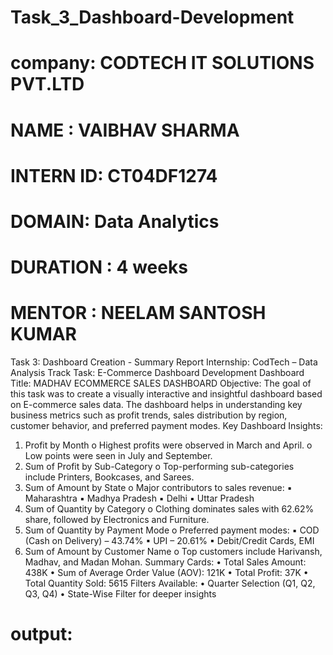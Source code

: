 # Task_3_Dashboard-Development
# company: CODTECH IT SOLUTIONS PVT.LTD
# NAME : VAIBHAV SHARMA
# INTERN ID: CT04DF1274
# DOMAIN: Data Analytics
# DURATION : 4 weeks
# MENTOR : NEELAM SANTOSH KUMAR

Task 3: Dashboard Creation - Summary Report 
Internship: CodTech – Data Analysis Track 
Task: E-Commerce Dashboard Development 
Dashboard Title: MADHAV ECOMMERCE SALES DASHBOARD 
Objective: 
The goal of this task was to create a visually interactive and insightful dashboard based on E-commerce sales 
data. The dashboard helps in understanding key business metrics such as profit trends, sales distribution by 
region, customer behavior, and preferred payment modes. 
Key Dashboard Insights: 
1. Profit by Month 
o Highest profits were observed in March and April. 
o Low points were seen in July and September. 
2. Sum of Profit by Sub-Category 
o Top-performing sub-categories include Printers, Bookcases, and Sarees. 
3. Sum of Amount by State 
o Major contributors to sales revenue: 
▪ Maharashtra 
▪ Madhya Pradesh 
▪ Delhi 
▪ Uttar Pradesh 
4. Sum of Quantity by Category 
o Clothing dominates sales with 62.62% share, followed by Electronics and Furniture. 
5. Sum of Quantity by Payment Mode 
o Preferred payment modes: 
▪ COD (Cash on Delivery) – 43.74% 
▪ UPI – 20.61% 
▪ Debit/Credit Cards, EMI 
6. Sum of Amount by Customer Name 
o Top customers include Harivansh, Madhav, and Madan Mohan. 
Summary Cards: 
• Total Sales Amount: 438K 
• Sum of Average Order Value (AOV): 121K 
• Total Profit: 37K 
• Total Quantity Sold: 5615 
Filters Available: 
• Quarter Selection (Q1, Q2, Q3, Q4) 
• State-Wise Filter for deeper insights

# output:


